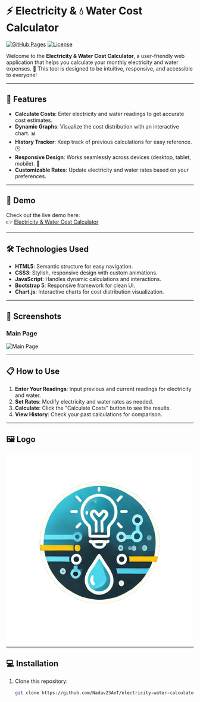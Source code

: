 # ⚡ Electricity & 💧 Water Cost Calculator

[![GitHub Pages](https://img.shields.io/badge/GitHub-Pages-blue)](https://nadav23ant.github.io/electricity-water-calculator) [![License](https://img.shields.io/badge/License-MIT-green)](LICENSE)

Welcome to the **Electricity & Water Cost Calculator**, a user-friendly web application that helps you calculate your monthly electricity and water expenses. 🌟 This tool is designed to be intuitive, responsive, and accessible to everyone!

---

## 🚀 Features

- **Calculate Costs**: Enter electricity and water readings to get accurate cost estimates.
- **Dynamic Graphs**: Visualize the cost distribution with an interactive chart. 📊
- **History Tracker**: Keep track of previous calculations for easy reference. 🕒
- **Responsive Design**: Works seamlessly across devices (desktop, tablet, mobile). 📱
- **Customizable Rates**: Update electricity and water rates based on your preferences.

---

## 🎯 Demo

Check out the live demo here:  
👉 [Electricity & Water Cost Calculator](https://nadav23ant.github.io/electricity-water-calculator)

---

## 🛠️ Technologies Used

- **HTML5**: Semantic structure for easy navigation.
- **CSS3**: Stylish, responsive design with custom animations.
- **JavaScript**: Handles dynamic calculations and interactions.
- **Bootstrap 5**: Responsive framework for clean UI.
- **Chart.js**: Interactive charts for cost distribution visualization.

---

## 📸 Screenshots

### Main Page
![Main Page](./assets/screenshot.png)

---

## 📋 How to Use

1. **Enter Your Readings**: Input previous and current readings for electricity and water.
2. **Set Rates**: Modify electricity and water rates as needed.
3. **Calculate**: Click the "Calculate Costs" button to see the results.
4. **View History**: Check your past calculations for comparison.

---

## 🖼️ Logo

![Logo](./assets/logo.png)

---

## 💻 Installation

1. Clone this repository:
   ```bash
   git clone https://github.com/Nadav23AnT/electricity-water-calculator.git
